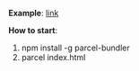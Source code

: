 **Example**: [link](https://indovers-a6867.web.app/)

**How to start**:

1. npm install -g parcel-bundler
2. parcel index.html
